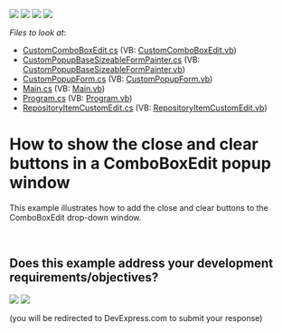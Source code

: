<!-- default badges list -->
![](https://img.shields.io/endpoint?url=https://codecentral.devexpress.com/api/v1/VersionRange/128622516/10.1.9%2B)
[![](https://img.shields.io/badge/Open_in_DevExpress_Support_Center-FF7200?style=flat-square&logo=DevExpress&logoColor=white)](https://supportcenter.devexpress.com/ticket/details/E3087)
[![](https://img.shields.io/badge/📖_How_to_use_DevExpress_Examples-e9f6fc?style=flat-square)](https://docs.devexpress.com/GeneralInformation/403183)
[![](https://img.shields.io/badge/💬_Leave_Feedback-feecdd?style=flat-square)](#does-this-example-address-your-development-requirementsobjectives)
<!-- default badges end -->
<!-- default file list -->
*Files to look at*:

* [CustomComboBoxEdit.cs](./CS/WindowsApplication3/CustomComboBoxEdit.cs) (VB: [CustomComboBoxEdit.vb](./VB/WindowsApplication3/CustomComboBoxEdit.vb))
* [CustomPopupBaseSizeableFormPainter.cs](./CS/WindowsApplication3/CustomPopupBaseSizeableFormPainter.cs) (VB: [CustomPopupBaseSizeableFormPainter.vb](./VB/WindowsApplication3/CustomPopupBaseSizeableFormPainter.vb))
* [CustomPopupForm.cs](./CS/WindowsApplication3/CustomPopupForm.cs) (VB: [CustomPopupForm.vb](./VB/WindowsApplication3/CustomPopupForm.vb))
* [Main.cs](./CS/WindowsApplication3/Main.cs) (VB: [Main.vb](./VB/WindowsApplication3/Main.vb))
* [Program.cs](./CS/WindowsApplication3/Program.cs) (VB: [Program.vb](./VB/WindowsApplication3/Program.vb))
* [RepositoryItemCustomEdit.cs](./CS/WindowsApplication3/RepositoryItemCustomEdit.cs) (VB: [RepositoryItemCustomEdit.vb](./VB/WindowsApplication3/RepositoryItemCustomEdit.vb))
<!-- default file list end -->
# How to show the close and clear buttons in a ComboBoxEdit popup window


<p>This example illustrates how to add the close and clear buttons to the ComboBoxEdit drop-down window.</p>

<br/>


<!-- feedback -->
## Does this example address your development requirements/objectives?

[<img src="https://www.devexpress.com/support/examples/i/yes-button.svg"/>](https://www.devexpress.com/support/examples/survey.xml?utm_source=github&utm_campaign=winforms-combobox-with-close-and-clear-buttons-in-dropdown&~~~was_helpful=yes) [<img src="https://www.devexpress.com/support/examples/i/no-button.svg"/>](https://www.devexpress.com/support/examples/survey.xml?utm_source=github&utm_campaign=winforms-combobox-with-close-and-clear-buttons-in-dropdown&~~~was_helpful=no)

(you will be redirected to DevExpress.com to submit your response)
<!-- feedback end -->
